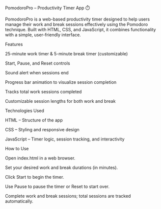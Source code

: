 PomodoroPro – Productivity Timer App ⏱️

PomodoroPro is a web-based productivity timer designed to help users manage their work and break sessions effectively using the Pomodoro technique. Built with HTML, CSS, and JavaScript, it combines functionality with a simple, user-friendly interface.

Features

25-minute work timer & 5-minute break timer (customizable)

Start, Pause, and Reset controls

Sound alert when sessions end

Progress bar animation to visualize session completion

Tracks total work sessions completed

Customizable session lengths for both work and break

Technologies Used

HTML – Structure of the app

CSS – Styling and responsive design

JavaScript – Timer logic, session tracking, and interactivity

How to Use

Open index.html in a web browser.

Set your desired work and break durations (in minutes).

Click Start to begin the timer.

Use Pause to pause the timer or Reset to start over.

Complete work and break sessions; total sessions are tracked automatically.


